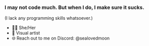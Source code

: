 ### I may not code much. But when I do, I make sure it sucks.  
(I lack any programming skills whatsoever.)

- 🏳️‍⚧️ She/Her
- 🎨 Visual artist
- 🌐 Reach out to me on Discord: @sealovedmoon
